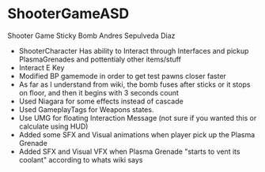 # ShooterGameASD

Shooter Game Sticky Bomb Andres Sepulveda Diaz

- ShooterCharacter Has ability to Interact through Interfaces and pickup PlasmaGrenades and pottentialy other items/stuff
- Interact E Key
- Modified BP gamemode in order to get test pawns closer faster
- As far as I understand from wiki, the bomb fuses after sticks or it stops on floor, and then it begins with 3 seconds count
- Used Niagara for some effects instead of cascade
- Used GameplayTags for Weapons states.
- Use UMG for floating Interaction Message (not sure if you wanted this or calculate using HUD)
- Added some SFX and Visual animations when player pick up the Plasma Grenade
- Added SFX and Visual VFX when Plasma Grenade "starts to vent its coolant" according to whats wiki says
